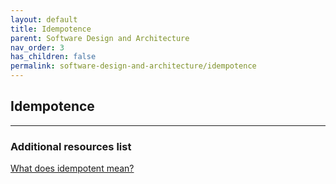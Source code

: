 ```yaml
---
layout: default
title: Idempotence
parent: Software Design and Architecture
nav_order: 3
has_children: false
permalink: software-design-and-architecture/idempotence
---
```


## Idempotence

---
### Additional resources list

[What does idempotent mean?](https://particular.net/blog/what-does-idempotent-mean)